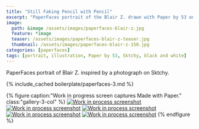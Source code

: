 ```yaml
---
title: "Still Faking Pencil with Pencil"
excerpt: "PaperFaces portrait of the Blair Z. drawn with Paper by 53 on an iPad."
image: 
  path: &image /assets/images/paperfaces-blair-z.jpg 
  feature: *image
  teaser: /assets/images/paperfaces-blair-z-teaser.jpg
  thumbnail: /assets/images/paperfaces-blair-z-150.jpg
categories: [paperfaces]
tags: [portrait, illustration, Paper by 53, Sktchy, black and white]
---
```


PaperFaces portrait of Blair Z. inspired by a photograph on Sktchy.

{% include_cached boilerplate/paperfaces-3.md %}

{% figure caption:"Work in progress screen captures Made with Paper." class:"gallery-3-col" %}
[![Work in process screenshot](/assets/images/paperfaces-blair-z-process-1-600.jpg)](/assets/images/paperfaces-blair-z-process-1-lg.jpg) [![Work in process screenshot](/assets/images/paperfaces-blair-z-process-2-600.jpg)](/assets/images/paperfaces-blair-z-process-2-lg.jpg) [![Work in process screenshot](/assets/images/paperfaces-blair-z-process-3-600.jpg)](/assets/images/paperfaces-blair-z-process-3-lg.jpg) [![Work in process screenshot](/assets/images/paperfaces-blair-z-process-4-600.jpg)](/assets/images/paperfaces-blair-z-process-4-lg.jpg) [![Work in process screenshot](/assets/images/paperfaces-blair-z-process-5-600.jpg)](/assets/images/paperfaces-blair-z.jpg)
{% endfigure %}
